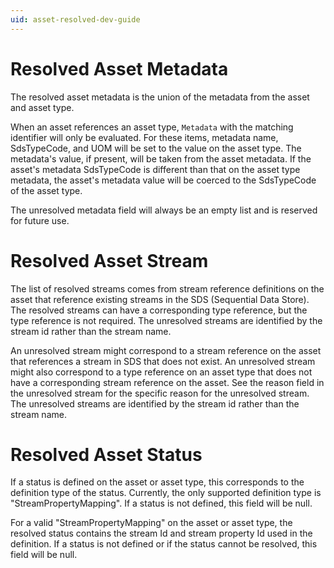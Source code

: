```yaml
---
uid: asset-resolved-dev-guide
---
```


# Resolved Asset Metadata

The resolved asset metadata is the union of the metadata from the asset and asset type. 

When an asset references an asset type, `Metadata` with the matching identifier will only be evaluated. For these items, metadata name, SdsTypeCode, and UOM will be set to the value on the asset type. The metadata's value, if present, will be taken from the asset metadata. If the asset's metadata SdsTypeCode is different than that on the asset type metadata, the asset's metadata value will be coerced to the SdsTypeCode of the asset type.

The unresolved metadata field will always be an empty list and is reserved for future use.

# Resolved Asset Stream

The list of resolved streams comes from stream reference definitions on the asset that reference existing streams in the SDS (Sequential Data Store). The resolved streams can have a corresponding type reference, but the type reference is not required. The unresolved streams are identified by the stream id rather than the stream name.

An unresolved stream might correspond to a stream reference on the asset that references a stream in SDS that does not exist. An unresolved stream might also correspond to a type reference on an asset type that does not have a corresponding stream reference on the asset. See the reason field in the unresolved stream for the specific reason for the unresolved stream. The unresolved streams are identified by the stream id rather than the stream name.

# Resolved Asset Status

If a status is defined on the asset or asset type, this corresponds to the definition type of the status. Currently, the only supported definition type is "StreamPropertyMapping". If a status is not defined, this field will be null.

For a valid "StreamPropertyMapping" on the asset or asset type, the resolved status contains the stream Id and stream property Id used in the definition. If a status is not defined or if the status cannot be resolved, this field will be null.
